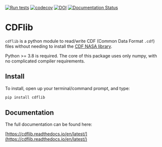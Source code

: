 [![Run tests](https://github.com/MAVENSDC/cdflib/actions/workflows/ci.yml/badge.svg)](https://github.com/MAVENSDC/cdflib/actions/workflows/ci.yml)
[![codecov](https://codecov.io/gh/MAVENSDC/cdflib/branch/main/graph/badge.svg?token=IJ6moGc40e)](https://codecov.io/gh/MAVENSDC/cdflib)
[![DOI](https://zenodo.org/badge/102912691.svg)](https://zenodo.org/badge/latestdoi/102912691)
[![Documentation Status](https://readthedocs.org/projects/cdflib/badge/?version=latest)](https://cdflib.readthedocs.io/en/latest/?badge=latest)

# CDFlib

`cdflib` is a python module to read/write CDF (Common Data Format `.cdf`) files without needing to install the
[CDF NASA library](https://cdf.gsfc.nasa.gov/).

Python >= 3.8 is required.
The core of this package uses only numpy, with no complicated compiler requirements.

## Install

To install, open up your terminal/command prompt, and type:
```sh
pip install cdflib
```

## Documentation

The full documentation can be found here:

[https://cdflib.readthedocs.io/en/latest/](https://cdflib.readthedocs.io/en/latest/)
